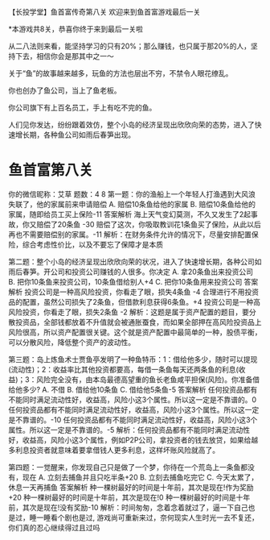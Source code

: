 【长投学堂】鱼首富传奇第八关
欢迎来到鱼首富游戏最后一关

*本游戏共8关，恭喜你终于来到最后一关啦 

 从二八法则来看，能坚持学习的只有20%；那么赚钱，也只属于那20%的人，坚持下去，相信你会是那其中之一～  

关于“鱼”的故事越来越多，玩鱼的方法也层出不穷，不禁令人眼花缭乱。

你也创办了鱼公司，当上了鱼老板。

你公司旗下有上百名员工，手上有吃不完的鱼。

人们见你发达，纷纷跟着效仿，整个小岛的经济呈现出欣欣向荣的态势，进入了快速增长期，各种鱼公司如雨后春笋出现。


# 鱼首富第八关
你的微信昵称：艾草 题数：4
8
第一题：你的渔船上一个年轻人打渔遇到大风浪失联了，他的家属前来申请赔偿
 A. 赔偿10条鱼给他的家属
 B. 赔偿10条鱼给他的家属，随即给员工买上保险-11
答案解析
海上天气变幻莫测，不久又发生了2起事故，你又赔偿了20条鱼 -30
赔偿了这次，你吸取教训花1条鱼买了保险，从此以后再也不需要赔偿别的家属。-11
解析：在财务条件允许的情况下，尽量安排配置保险，综合考虑性价比，以及不要忘了保障才是本质

第二题：整个小岛的经济呈现出欣欣向荣的状况，进入了快速增长期，各种公司如雨后春笋。开公司和投资公司赚钱的人很多。你决定
 A. 拿20条鱼出来投资公司
 B. 把你10条鱼来投资公司，10条鱼借给别人+4
 C. 把你10条鱼用来投资公司
答案解析
投资公司是一种高风险投资，你看走了眼，损失4条鱼 -4
合理进行不用投资品的配置，虽然公司损失了2条鱼，但借款利息获得6条鱼。+4
投资公司是一种高风险投资，你看走了眼，损失2条鱼 -2
解析：这题是属于资产配置的题目，要分散投资品，全部钱都放着不升值就会被通胀蚕食，而如果全部押在高风险投资品上风险很高，所以资产配置很关键。这个就是资产配置中最简单的一种，股债平衡，可以分散风险，降低整个资产的波动性。

第三题：岛上炼鱼术士贾鱼亭发明了一种鱼特币：1：借给他多少，随时可以提现(流动性)；2：收益率比其他投资都要高，每借一条鱼每天还两条鱼的利息(收益)；3：风险完全没有，由本岛最德高望重的鱼长老鱼咸平担保(风险)。你准备借给他多少?
 A. 不借
 B. 借给他10条鱼
 C. 借给他5条鱼-5
答案解析
任何投资品都有不能同时满足流动性好，收益高，风险小这3个属性。所以这一定是不靠谱的。0
任何投资品都有不能同时满足流动性好，收益高，风险小这3个属性。所以这一定是不靠谱的。-10
任何投资品都有不能同时满足流动性好，收益高，风险小这3个属性。所以这一定是不靠谱的。-5
解析：任何投资品都有不能同时满足流动性好，收益高，风险小这3个属性，例如P2P公司，拿投资者的钱去放贷，如果给越多利息投资者就意味着要拿借钱人更多利息，这样坏账风险就高了。

第四题：一觉醒来，你发现自己只是做了一个梦，你待在一个荒岛上一条鱼都没有，现在
 A. 立刻去捕鱼并且只吃半条+20
 B. 立刻去捕鱼吃完它
 C. 今天太累了，休息一天再捕鱼
答案解析
种一棵树最好的时间是十年前，其次是现在!作为奖励+20
种一棵树最好的时间是十年前，其次是现在!0
种一棵树最好的时间是十年前，其次是现在!没有奖励-10
解析：时间匆匆，念着念着就过了，逼一下自己也是过，睡一睡看个剧也是过, 游戏尚可重新来过，奈何现实人生时光一去不复还，你们真的忍心继续得过且过吗

